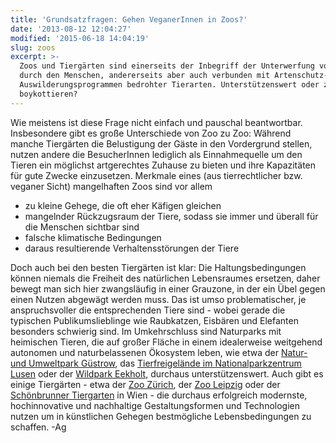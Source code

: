 ```yaml
---
title: 'Grundsatzfragen: Gehen VeganerInnen in Zoos?'
date: '2013-08-12 12:04:27'
modified: '2015-06-18 14:04:19'
slug: zoos
excerpt: >-
  Zoos und Tiergärten sind einerseits der Inbegriff der Unterwerfung von Tieren
  durch den Menschen, andererseits aber auch verbunden mit Artenschutz- und
  Auswilderungsprogrammen bedrohter Tierarten. Unterstützenswert oder zu
  boykottieren?
---
```


Wie meistens ist diese Frage nicht einfach und pauschal beantwortbar. Insbesondere gibt es große Unterschiede von Zoo zu Zoo: Während manche Tiergärten die Belustigung der Gäste in den Vordergrund stellen, nutzen andere die BesucherInnen lediglich als Einnahmequelle um den Tieren ein möglichst artgerechtes Zuhause zu bieten und ihre Kapazitäten für gute Zwecke einzusetzen. Merkmale eines (aus tierrechtlicher bzw. veganer Sicht) mangelhaften Zoos sind vor allem

*   zu kleine Gehege, die oft eher Käfigen gleichen
*   mangelnder Rückzugsraum der Tiere, sodass sie immer und überall für die Menschen sichtbar sind
*   falsche klimatische Bedingungen
*   daraus resultierende Verhaltensstörungen der Tiere

Doch auch bei den besten Tiergärten ist klar: Die Haltungsbedingungen können niemals die Freiheit des natürlichen Lebensraumes ersetzen, daher bewegt man sich hier zwangsläufig in einer Grauzone, in der ein Übel gegen einen Nutzen abgewägt werden muss. Das ist umso problematischer, je anspruchsvoller die entsprechenden Tiere sind - wobei gerade die typischen Publikumslieblinge wie Raubkatzen, Eisbären und Elefanten besonders schwierig sind. Im Umkehrschluss sind Naturparks mit heimischen Tieren, die auf großer Fläche in einem idealerweise weitgehend autonomen und naturbelassenen Ökosystem leben, wie etwa der [Natur- und Umweltpark Güstrow](http://www.nup-guestrow.de/), das [Tierfreigelände im Nationalparkzentrum Lusen](http://www.nationalpark-bayerischer-wald.de/zu_gast/einrichtungen/npz_lusen/tier_freigelaende/index.htm) oder der [Wildpark Eekholt](http://www.wildpark-eekholt.de/), durchaus unterstützenswert. Auch gibt es einige Tiergärten - etwa der [Zoo Zürich](http://www.zoo.ch/), der [Zoo Leipzig](http://www.zoo-leipzig.de/) oder der [Schönbrunner Tiergarten](http://www.zoovienna.at/) in Wien - die durchaus erfolgreich modernste, hochinnovative und nachhaltige Gestaltungsformen und Technologien nutzen um in künstlichen Gehegen bestmögliche Lebensbedingungen zu schaffen. -Ag
